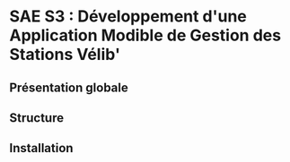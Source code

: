 # SAE S3 : Développement d'une Application Modible de Gestion des Stations Vélib'

## Présentation globale



## Structure



## Installation

